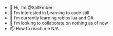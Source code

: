 - 👋 Hi, I’m @SaltEmber
- 👀 I’m interested in Learning to code still
- 🌱 I’m currently learning roblox lua and C#
- 💞️ I’m looking to collaborate on nothing as of now
- 📫 How to reach me N/A

<!---
SaltEmber/SaltEmber is a ✨ special ✨ repository because its `README.md` (this file) appears on your GitHub profile.
You can click the Preview link to take a look at your changes.
--->
